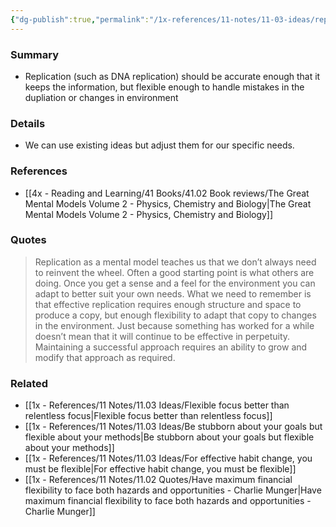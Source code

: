 ```yaml
---
{"dg-publish":true,"permalink":"/1x-references/11-notes/11-03-ideas/replicate-with-enough-flexibility-to-change-the-copy-to-meet-your-needs/","title":"Replicate with enough flexibility to change the copy to meet your needs","created":"2025-05-04T21:22:32.621+03:00","updated":"2025-06-08T21:22:35.445+03:00"}
---
```



### Summary
- Replication (such as DNA replication) should be accurate enough that it keeps the information, but flexible enough to handle mistakes in the dupliation or changes in environment

### Details
- We can use existing ideas but adjust them for our specific needs.

### References
- [[4x - Reading and Learning/41 Books/41.02 Book reviews/The Great Mental Models Volume 2 - Physics, Chemistry and Biology\|The Great Mental Models Volume 2 - Physics, Chemistry and Biology]]

### Quotes
> Replication as a mental model teaches us that we don’t always need to reinvent the wheel. Often a good starting point is what others are doing. Once you get a sense and a feel for the environment you can adapt to better suit your own needs. What we need to remember is that effective replication requires enough structure and space to produce a copy, but enough flexibility to adapt that copy to changes in the environment. Just because something has worked for a while doesn’t mean that it will continue to be effective in perpetuity. Maintaining a successful approach requires an ability to grow and modify that approach as required.


### Related
- [[1x - References/11 Notes/11.03 Ideas/Flexible focus better than relentless focus\|Flexible focus better than relentless focus]]
- [[1x - References/11 Notes/11.03 Ideas/Be stubborn about your goals but flexible about your methods\|Be stubborn about your goals but flexible about your methods]]
- [[1x - References/11 Notes/11.03 Ideas/For effective habit change, you must be flexible\|For effective habit change, you must be flexible]]
- [[1x - References/11 Notes/11.02 Quotes/Have maximum financial flexibility to face both hazards and opportunities - Charlie Munger\|Have maximum financial flexibility to face both hazards and opportunities - Charlie Munger]]
